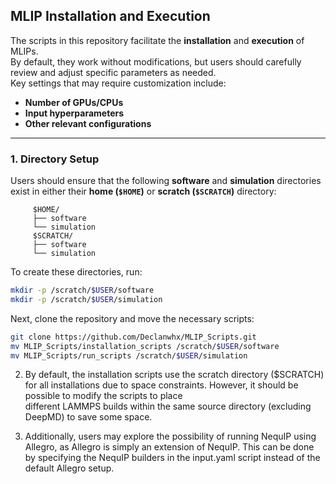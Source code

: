 ## MLIP Installation and Execution

The scripts in this repository facilitate the **installation** and **execution** of MLIPs.  
By default, they work without modifications, but users should carefully review and adjust specific parameters as needed.  
Key settings that may require customization include:  
- **Number of GPUs/CPUs**  
- **Input hyperparameters**  
- **Other relevant configurations**  

---

### 1. Directory Setup  

Users should ensure that the following **software** and **simulation** directories exist in either their **home (`$HOME`)** or **scratch (`$SCRATCH`)** directory:
```
	 $HOME/
	 ├── software
	 └── simulation
	 $SCRATCH/
	 ├── software
	 └── simulation
```

To create these directories, run:
```bash
mkdir -p /scratch/$USER/software
mkdir -p /scratch/$USER/simulation
```
Next, clone the repository and move the necessary scripts:
```bash
git clone https://github.com/Declanwhx/MLIP_Scripts.git
mv MLIP_Scripts/installation_scripts /scratch/$USER/software
mv MLIP_Scripts/run_scripts /scratch/$USER/simulation
```

2. By default, the installation scripts use the scratch directory ($SCRATCH) for all installations due to space constraints. However, it should be possible to modify the scripts to place 	 
   different LAMMPS builds within the same source directory (excluding DeepMD) to save some space.

3. Additionally, users may explore the possibility of running NequIP using Allegro, as Allegro is simply an extension of NequIP. This can be done by specifying the NequIP builders in the 
   input.yaml script instead of the default Allegro setup.
